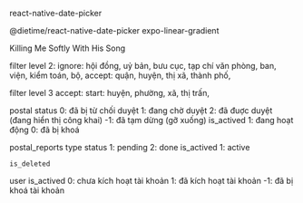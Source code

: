 react-native-date-picker


@dietime/react-native-date-picker
expo-linear-gradient


Killing Me Softly With His Song



filter level 2:
	ignore: hội đồng, uỷ bản, bưu cục, tạp chí văn phòng, ban, viện, kiểm toán, bộ, 
	accept: quận, huyện, thị xã, thành phố,


filter level 3
	accept: 
		start: huyện, phường, xã, thị trấn, 


postal
	status
		0: đã bị từ chối duyệt
		1: đang chờ duyệt
		2: đã đuợc duyệt (đang hiển thị công khai)
		-1: đã tạm dừng (gỡ xuống)
	is_actived
		1: đang hoạt động
		0: đã bị khoá

postal_reports
	type
	status
		1: pending
		2: done
	is_actived
		1: active

	is_deleted



user
	is_actived
		0: chưa kích hoạt tài khoản
		1: đã kích hoạt tài khoản
		-1: đã bị khoá tài khoản